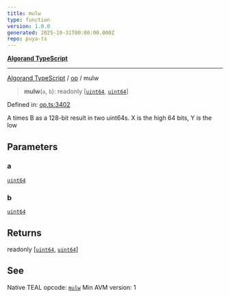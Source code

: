 ```yaml
---
title: mulw
type: function
version: 1.0.0
generated: 2025-10-31T00:00:00.000Z
repo: puya-ts
---
```


[**Algorand TypeScript**](/reference/algorand-typescript/api/readme/)

---

[Algorand TypeScript](docs/_md/modules) / [op](docs/_md/op/README) / mulw

> **mulw**(`a`, `b`): readonly \[[`uint64`](/reference/algorand-typescript/api/index/type-aliases/uint64/), [`uint64`](/reference/algorand-typescript/api/index/type-aliases/uint64/)\]

Defined in: [op.ts:3402](https://github.com/algorandfoundation/puya-ts/blob/main/packages/algo-ts/src/op.ts#L3402)

A times B as a 128-bit result in two uint64s. X is the high 64 bits, Y is the low

## Parameters

### a

[`uint64`](/reference/algorand-typescript/api/index/type-aliases/uint64/)

### b

[`uint64`](/reference/algorand-typescript/api/index/type-aliases/uint64/)

## Returns

readonly \[[`uint64`](/reference/algorand-typescript/api/index/type-aliases/uint64/), [`uint64`](/reference/algorand-typescript/api/index/type-aliases/uint64/)\]

## See

Native TEAL opcode: [`mulw`](https://dev.algorand.co/reference/algorand-teal/opcodes#mulw)
Min AVM version: 1
